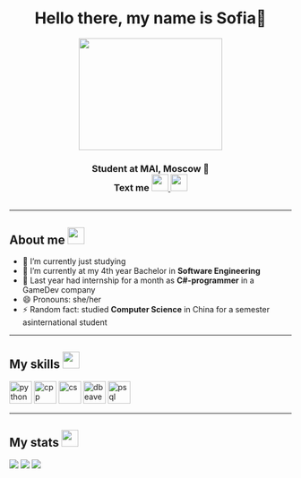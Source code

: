 
<div id="header" align="center">
  <h1> Hello there, my name is Sofia👋 </h1>
  <img src="https://media.tenor.com/KdkhCJ65m0sAAAAi/peach-goma-peach-and-goma.gif" width="256" height="200" fetchpriority="high">
  <h3> Student at MAI, Moscow 🌃 <br>
        Text me
  <a href="https://t.me/soy5of">
     <img src="https://github.com/user-attachments/assets/df7cf5c9-1727-4e6a-a9a9-cf25f97b24fd" width="30" height="30"/>
  </a>
  <a href="https://vk.com/ssoffiyka">
    <img src="https://github.com/user-attachments/assets/9a93cbed-f703-44ce-8d00-9575b28d6fd7"  width="30" height="30"/>
  </a>
     </h3>
    <img src="https://komarev.com/ghpvc/?username=soy5of&style=flat-square&color=blue" alt=""/>
</div>

---
<div>
  <h2> About me <img src="https://media.tenor.com/SEqhugzA6q8AAAAi/dinodance-d%C3%BCs.gif" width="30" height="30" fetchpriority="high"> </h2>
</div>

- 🔭 I’m currently just studying
- 🌱 I’m currently at my 4th year Bachelor in **Software Engineering**
- 👾 Last year had internship for a month as **C#-programmer** in a GameDev company
- 😄 Pronouns: she/her
- ⚡ Random fact: studied **Computer Science** in China for a semester asinternational student
---
<div id="skills">
  <h2> My skills <img src="https://media.tenor.com/SEqhugzA6q8AAAAi/dinodance-d%C3%BCs.gif" width="30" height="30" fetchpriority="high"> </h2>
  <img src="https://cdn.jsdelivr.net/gh/devicons/devicon@latest/icons/python/python-original.svg" width="40" height="40" alt = "python"/>
  <img src="https://cdn.jsdelivr.net/gh/devicons/devicon@latest/icons/cplusplus/cplusplus-original.svg"  width="40" height="40" alt = "cpp"/>
  <img src="https://cdn.jsdelivr.net/gh/devicons/devicon@latest/icons/csharp/csharp-original.svg" width="40" height="40" alt = "cs"/>
  <img src="https://cdn.jsdelivr.net/gh/devicons/devicon@latest/icons/dbeaver/dbeaver-original.svg" width="40" height="40" alt = "dbeaver"/>
  <img src="https://cdn.jsdelivr.net/gh/devicons/devicon@latest/icons/postgresql/postgresql-original.svg" width="40" height="40" alt = "psql"/>
</div>

---
<div id="stats">
  <h2> My stats <img src="https://media.tenor.com/SEqhugzA6q8AAAAi/dinodance-d%C3%BCs.gif" width="30" height="30" fetchpriority="high"> </h2>
</div>

![](http://github-profile-summary-cards.vercel.app/api/cards/profile-details?username=soy5of&theme=midnight_purple)
![](http://github-profile-summary-cards.vercel.app/api/cards/stats?username=soy5of&theme=midnight_purple) 
![](http://github-profile-summary-cards.vercel.app/api/cards/productive-time?username=soy5of&theme=midnight_purple&utcOffset=8)
